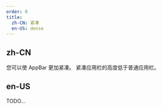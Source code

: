 ```yaml
---
order: 0
title:
  zh-CN: 紧凑
  en-US: dense 
---
```


## zh-CN

您可以使 AppBar 更加紧凑。 紧凑应用栏的高度低于普通应用栏。

## en-US

TODO...
